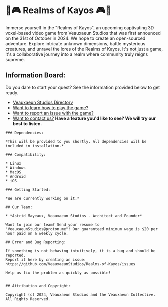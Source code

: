 # 🌌🎮 Realms of Kayos 🎮🌌
Immerse yourself in the "Realms of Kayos", an upcoming captivating 3D voxel-based video game from Veauxaeun Studios that was first announced on the 31st of October in 2024. We hope to create an open-sourced adventure. Explore intricate unknown dimensions, battle mysterious creatures, and unravel the lores of the Realms of Kayos. It's not just a game, it's a collaborative journey into a realm where community truly reigns supreme.

## Information Board:

Do you dare to start your quest? See the information provided below to get ready.

* [Veauxaeun Studios Directory](https://shor.by/VeauxaeunStudios)
* [Want to learn how to play  the game?](https://github.com/VeauxaeunStudios/Realms-of-Kayos/wiki)
* [Want to report an issue with the game?](https://github.com/VeauxaeunStudios/Realms-of-Kayos/issues)
* [Want to contact us?](https://tr.ee/pxavzhBcVX) **Have a feature you'd like to see? We will try our best to listen.**

```
### Dependencies:

*This will be provided to you shortly. All dependencies will be included in installation.*

### Compatibility:

* Linux
* Windows
* MacOS
* Android
* iOS

### Getting Started:

*We are currently working on it.*

## Our Team:

* *Astrid Mayeaux, Veauxaeun Studios - Architect and Founder*

Want to join our team? Send your resume to "VeauxaeunStudios@proton.me"! Our guaranteed minimum wage is $20 per hour paid on a weekly cycle.

## Error and Bug Reporting:

If something is not behaving intuitively, it is a bug and should be reported.
Report it here by creating an issue: https://github.com/VeauxaeunStudios/Realms-of-Kayos/issues

Help us fix the problem as quickly as possible!


## Attribution and Copyright:

Copyright (c) 2024, Veauxaeun Studios and the Veauxaeun Collective. All Rights Reserved.
```
